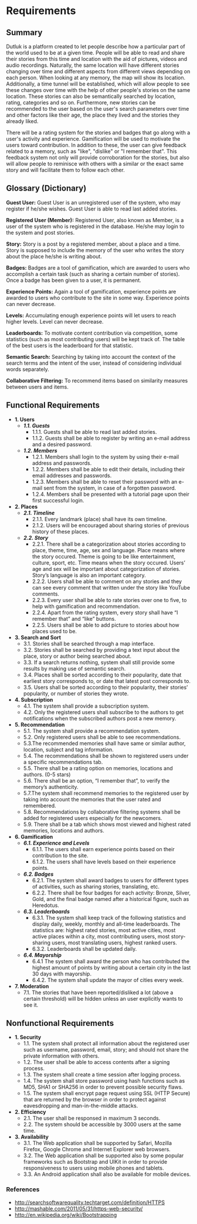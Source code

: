 # Requirements #

## Summary ##
Dutluk is a platform created to let people describe how a particular part of the world used to be at a given time. People will be able to read and share their stories from this time and location with the aid of pictures, videos and audio recordings. Naturally, the same location will have different stories changing over time and different aspects from different views depending on each person. When looking at any memory, the map will show its location. Additionally, a time tunnel will be established, which will allow people to see these changes over time with the help of other people's stories on the same location. These stories can also be semantically searched by location, rating, categories and so on. Furthermore, new stories can be recommended to the user based on the user's search parameters over time and other factors like their age, the place they lived and the stories they already liked.

There will be a rating system for the stories and badges that go along with a user's activity and experience. Gamification will be used to motivate the users toward contribution. In addition to these, the user can give feedback related to a memory, such as "like", "dislike" or "I remember that". This feedback system not only will provide corroboration for the stories, but also will allow people to reminisce with others with a similar or the exact same story and will facilitate them to follow each other.


## Glossary (Dictionary) ##
**Guest User:** Guest User is an unregistered user of the system, who may register if he/she wishes. Guest User is able to read last added stories.

**Registered User (Member):** Registered User, also known as Member, is a user of the system who is registered in the database. He/she may login to the system and post stories.

**Story:** Story is a post by a registered member, about a place and a time. Story is supposed to include the memory of the user who writes the story about the place he/she is writing about.

**Badges:** Badges are a tool of gamification, which are awarded to users who accomplish a certain task (such as sharing a certain number of stories). Once a badge has been given to a user, it is permanent.

**Experience Points:** Again a tool of gamification, experience points are awarded to users who contribute to the site in some way. Experience points can never decrease.

**Levels:** Accumulating enough experience points will let users to reach higher levels. Level can never decrease.

**Leaderboards:** To motivate content contribution via competition, some statistics (such as most contributing users) will be kept track of. The table of the best users is the leaderboard for that statistic.

**Semantic Search:** Searching by taking into account the context of the search terms and the intent of the user, instead of considering individual words separately.

**Collaborative Filtering:** To recommend items based on similarity measures between users and items.

## Functional Requirements ##

  * **1. Users**
    * _**1.1. Guests**_
      * 1.1.1. Guests shall be able to read last added stories.
      * 1.1.2. Guests shall be able to register by writing an e-mail address and a desired password.
    * _**1.2. Members**_
      * 1.2.1. Members shall login to the system by using their e-mail address and passwords.
      * 1.2.2. Members shall be able to edit their details, including their email  addresses and passwords.
      * 1.2.3. Members shall be able to reset their password with an e-mail sent from the system, in case of a forgotten password.
      * 1.2.4. Members shall be presented with a tutorial page upon their first successful login.
  * **2. Places**
    * _**2.1. Timeline**_
      * 2.1.1. Every landmark (place) shall have its own timeline.
      * 2.1.2. Users will be encouraged about sharing stories of previous history of these places.
    * _**2.2. Story**_
      * 2.2.1. There shall be a categorization about stories according to place, theme, time, age, sex and language. Place means where the story occured. Theme is going to be like entertainment, culture, sport, etc. Time means when the story occured. Users’ age and sex will be important about categorization of stories. Story’s language is also an important category.
      * 2.2.2. Users shall be able to comment on any stories and they can see every comment that written under the story like YouTube comments.
      * 2.2.3. Every user shall be able to rate stories over one to five, to help with gamification and recommendation.
      * 2.2.4. Apart from the rating system, every story shall have “I remember that” and “like” buttons.
      * 2.2.5. Users shall be able to add picture to stories about how places used to be.
  * **3. Search and Sort**
    * 3.1. Stories shall be searched through a map interface.
    * 3.2. Stories shall be searched by providing a text input about the place, story or author being searched about.
    * 3.3. If a search returns nothing, system shall still provide some results by making use of semantic search.
    * 3.4. Places shall be sorted according to their popularity, date that earliest story corresponds to, or date that latest post corresponds to.
    * 3.5. Users shall be sorted according to their popularity, their stories’ popularity, or number of stories they wrote.
  * **4. Subscription**
    * 4.1. The system shall provide a subscription system.
    * 4.2. Only the registered users shall subscribe to the authors to get notifications when the subscribed authors post a new memory.
  * **5. Recommendation**
    * 5.1. The system shall provide a recommendation system.
    * 5.2. Only registered users shall be able to see recommendations.
    * 5.3.The recommended memories shall have same or similar author, location, subject and tag information.
    * 5.4. The recommendations shall be shown to registered users under a specific recommendations tab.
    * 5.5. There shall be a rating option on memories, locations and authors. (0-5 stars)
    * 5.6. There shall be an option, “I remember that”, to verify the memory’s authenticity.
    * 5.7.The system shall recommend memories to the registered user by taking into account the memories that the user rated and remembered.
    * 5.8. Recommendations by collaborative filtering systems shall be added for registered users especially for the newcomers.
    * 5.9. There shall be a tab which shows most viewed and highest rated memories, locations and authors.
  * **6. Gamification**
    * _**6.1. Experience and Levels**_
      * 6.1.1. The users shall earn experience points based on their contribution to the site.
      * 6.1.2. The users shall have levels based on their experience points.
    * _**6.2. Badges**_
      * 6.2.1. The system shall award badges to users for different types of activities, such as sharing stories, translating, etc.
      * 6.2.2. There shall be four badges for each activity: Bronze, Silver, Gold, and the final badge named after a historical figure, such as Heredotus.
    * _**6.3. Leaderboards**_
      * 6.3.1. The system shall keep track of the following statistics and display daily, weekly, monthly and all-time leaderboards. The statistics are: highest rated stories, most active cities, most active places within a city, most contributing users, most story-sharing users, most translating users, highest ranked users.
      * 6.3.2. Leaderboards shall be updated daily.
    * _**6.4. Mayorship**_
      * 6.4.1 The system shall award the person who has contributed the highest amount of points by writing about a certain city in the last 30 days with mayorship.
      * 6.4.2. The system shall update the mayor of cities every week.
  * **7. Moderation**
    * 7.1. The stories that have been reported/disliked a lot (above a certain threshold) will be hidden unless an user explicitly wants to see it.


## Nonfunctional Requirements ##

  * **1. Security**
    * 1.1. The system shall protect all information about the registered user such as username, password, email, story; and should not share the private information with others.
    * 1.2. The user shall be able to access contents after a signing process.
    * 1.3. The system shall create a time session after logging process.
    * 1.4. The system shall store password using hash functions such as MD5, SHA1 or SHA256 in order to prevent possible security flaws.
    * 1.5. The system shall encrypt page request using SSL (HTTP Secure) that are returned by the browser in order to protect against eavesdropping and man-in-the-middle attacks.
  * **2. Efficiency**
    * 2.1. The user shall be responsed in maximum 3 seconds.
    * 2.2. The system should be accessible by 3000 users at the same time.
  * **3. Availability**
    * 3.1. The Web application shall be supported by Safari, Mozilla Firefox, Google Chrome and Internet Explorer web browsers.
    * 3.2. The Web application shall be supported also by some popular frameworks such as Bootstrap and UIKit in order to provide responsiveness to users using mobile phones and tablets.
    * 3.3. An Android application shall also be available for mobile devices.



### References ###
  * http://searchsoftwarequality.techtarget.com/definition/HTTPS
  * http://mashable.com/2011/05/31/https-web-security/
  * http://en.wikipedia.org/wiki/Bootstrapping